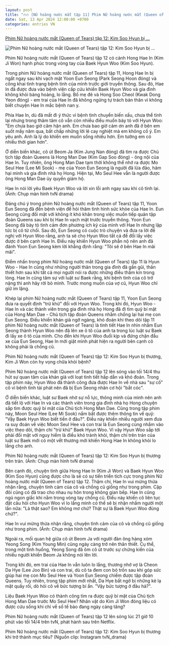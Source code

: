 ```yaml
---
layout: post
title: "🔥🔥 [Nữ hoàng nước mắt tập 11] Phim Nữ hoàng nước mắt (Queen of Tears) tập 12: Kim Soo Hyun bị ..."
date: Sat, 13 Apr 2024 12:00:00 +0700
categories: entries VN
---
```

[Phim Nữ hoàng nước mắt (Queen of Tears) tập 12: Kim Soo Hyun bị ...](https://danviet.vn/phim-nu-hoang-nuoc-mat-queen-of-tears-tap-12-kim-soo-hyun-bi-thuong-kim-ji-won-chua-khoi-benh-20240414053736017.htm)

![Phim Nữ hoàng nước mắt (Queen of Tears) tập 12: Kim Soo Hyun bị ...](https://danviet.mediacdn.vn/zoom/600_315/296231569849192448/2024/4/13/12-1-1713046082258948640854-202-485-2011-3940-crop-17130461322421916869428.jpg)

Phim Nữ hoàng nước mắt (Queen of Tears) tập 12 có cảnh Hong Hae In (Kim Ji Won) hạnh phúc trong vòng tay của Baek Hyun Woo (Kim Soo Hyun).

Trong phim Nữ hoàng nước mắt (Queen of Tears) tập 11, Hong Hae In bị ngất ngay sau khi vạch mặt Yoon Eun Seong (Park Seong Hoon đóng) và công khai tình trạng bệnh tình của mình trước giới truyền thông. Sau đó, Hae In đã được đưa vào bệnh viện cấp cứu khiến Baek Hyun Woo và gia đình không khỏi bàng hoàng, lo lắng. Bố mẹ đẻ và Hong Soo Cheol (Kwak Dong Yeon đóng) - em trai của Hae In đã không ngừng tự trách bản thân vì không biết chuyện Hae In mắc bệnh nan y.

Phía Hae In, dù đã mất đi ý thức vì bệnh tình chuyển biến xấu, chưa thể tỉnh lại nhưng trong thâm tâm cô vẫn còn nhiều điều muốn bày tỏ với Hyun Woo: "Em chưa bao giờ căm hận anh. Em chưa bao giờ cảm ơn anh đã ở bên em suốt mấy năm qua, bất chấp những lời lẽ cay nghiệt mà em không cố ý. Em yêu anh. Anh là lý do khiến em muốn sống nhiều hơn. Em tưởng em có nhiều thời gian hơn".

Ở diễn biến khác, cô út Beom Ja (Kim Jung Nan đóng) đã tìm ra được Chủ tịch tập đoàn Queens là Hong Man Dae (Kim Gap Soo đóng) - ông nội của Hae In. Tuy nhiên, ông Hong Man Dae tạm thời không thể nhớ ra được Mo Seul Hee (Lee Mi Sook) - mẹ của Yoon Eun Seong là người đã lừa đảo, hãm hại mình và gia đình nhà họ Hong. Hiện tại, Mo Seul Hee vẫn là người được ông Hong Man Dae ủy quyền giám hộ.

Hae In nói lời yêu Baek Hyun Woo và lời xin lỗi anh ngay sau khi cô tỉnh lại. (Ảnh: Chụp màn hình tvN drama)

Đáng chú ý trong phim Nữ hoàng nước mắt (Queen of Tears) tập 11, Yoon Eun Seong đã đến bệnh viện để hỏi thăm tình hình sức khỏe của Hae In. Eun Seong cũng đối mặt với không ít khó khăn trong việc muốn tiếp quản tập đoàn Queens sau khi bị Hae In vạch mặt trước truyền thông. Yoon Eun Seong đã bày tỏ tình cảm đơn phương ích kỷ của mình với Hae In nhưng lập tức bị cô từ chối. Sau đó, Eun Seong có cuộc trò chuyện và đưa ra lời đề nghị với Hyun Woo rằng, anh ta sẽ cho Hyun Woo tất cả để đổi lấy việc được ở bên cạnh Hae In. Điều này khiến Hyun Woo phẫn nộ nên anh đã đánh Yoon Eun Seong kèm lời khẳng định rằng: "Tôi sẽ ở bên Hae In mãi mãi".



Điểm nhấn trong phim Nữ hoàng nước mắt (Queen of Tears) tập 11 là Hyun Woo - Hae In cũng như những người thân trong gia đình đã gần gũi, thân thiết hơn sau khi tất cả mọi người nói ra được những điều thầm kín trong lòng. Hae In cũng tâm sự với luật sư Baek rằng, khi bệnh tình của cô trở nặng thì anh hãy rời bỏ mình. Trước mong muốn của vợ cũ, Hyun Woo chỉ giữ im lặng.

Khép lại phim Nữ hoàng nước mắt (Queen of Tears) tập 11, Yoon Eun Seong đưa ra quyết định "trừ khử" đối với Hyun Woo. Trong khi đó, Hyun Woo - Hae In và các thành viên trong gia đình nhà họ Hong đã đi tìm quỹ bí mật của Hong Man Dae - Chủ tịch tập đoàn Queens nhằm chống lại hai mẹ con Eun Seong. Điều khiến khán giả ngỡ ngàng, khó đoán khi theo dõi tập 11 phim Nữ hoàng nước mắt (Queen of Tears) là tình tiết Hae In nhìn nhầm Eun Seong thành Hyun Woo nên đã lên xe ô tô của anh ta trong lúc luật sư Baek đi lấy xe ô tô của mình. Cho đến khi Hyun Woo đuổi kịp và đứng chặn đầu xe của Eun Seong, Hae In mới giật mình phát hiện ra người bên cạnh cô không phải là chồng cũ.

Phim Nữ hoàng nước mắt (Queen of Tears) tập 12: Kim Soo Hyun bị thương, Kim Ji Won còn hy vọng chữa khỏi bệnh?

Phim Nữ hoàng nước mắt (Queen of Tears) tập 12 lên sóng vào tối 14/4 thu hút sự quan tâm của khán giả với loạt tình tiết hấp dẫn và khó đoán. Trong tập phim này, Hyun Woo đã thành công đưa được Hae In về nhà sau "sự cố" cô vì bệnh tình tái phát nên đã bị Eun Seong nhân cơ hội "bắt cóc".

Ở diễn biến khác, luật sư Baek nhờ sự nỗ lực, thông minh của mình nên anh đã tiết lộ với Hae In và các thành viên trong gia đình nhà họ Hong chuyện sắp tìm được quỹ bí mật của Chủ tịch Hong Man Dae. Cũng trong tập phim này, Moon Seul Hee (Lee Mi Sook) nắm bắt được thêm thông tin về quỹ: "Vậy Baek Hyun Woo biết tiền ở đâu?". Điều này khiến nhiều người xem đưa ra suy đoán về việc Moon Seul Hee và con trai là Eun Seong cùng nhắm vào việc theo dõi, thậm chí "trừ khử" Baek Hyun Woo. Vì vậy Hyun Woo sắp tới phải đối mặt với nguy hiểm là điều khó tránh khỏi, thậm chí trên trán của luật sư Baek mới có một vết thương mới khiến Hong Hae In không khỏi lo lắng cho anh.

Phim Nữ hoàng nước mắt (Queen of Tears) tập 12: Kim Soo Hyun bị thương trên trán. (Ảnh: Chụp màn hình tvN drama)

Bên cạnh đó, chuyện tình giữa Hong Hae In (Kim Ji Won) và Baek Hyun Woo (Kim Soo Hyun) cũng được cho là sẽ có sự tiến triển tích cực trong phim Nữ hoàng nước mắt (Queen of Tears) tập 12. Thậm chí, Hae In vui mừng thừa nhận rằng, chuyện tình cảm của cô và chồng cũ giống như trong phim. Cặp đôi cũng có đã trao cho nhau nụ hôn trong không gian bếp. Hae In cũng ngủ ngon giấc khi nằm trong vòng tay chồng cũ. Điều này khiến cô liên tục đặt câu hỏi cho Hyun Woo vì lo lắng mình có thể sẽ bị nhận nhầm người một lần nữa: "Là thật sao? Em không mơ chứ? Thật sự là Baek Hyun Woo đúng chứ?".

Hae In vui mừng thừa nhận rằng, chuyện tình cảm của cô và chồng cũ giống như trong phim. (Ảnh: Chụp màn hình tvN drama)

Ngoài ra, mối quan hệ giữa cô út Beom Ja với người đàn ông hàng xóm Yeong Song (Kim Young Min) cũng ngày càng trở nên thân thiết. Cụ thể, trong một tình huống, Yeong Song đã ôm cô út trước sự chứng kiến của nhiều người khiến Beom Ja không nói lên lời.

Trong khi đó, em trai của Hae In vẫn luôn lo lắng, thương nhớ vợ là Cheon Da Hye (Lee Joo Bin) và con trai, dù cô ta đem con bỏ trốn sau khi góp sức giúp hai mẹ con Mo Seul Hee và Yoon Eun Seong chiếm được tập đoàn Queens. Tuy nhiên, trong tập phim mới nhất, Da Hye bất ngờ bị những kẻ lạ mặt quấy rối, dò hỏi cô về bức tượng bí ẩn. "Vậy bức tượng ở đâu hả?".

Liệu Baek Hyun Woo có thành công tìm ra được quỹ bí mật của Chủ tịch Hong Man Dae trước Mo Seul Hee? Nhân vật do Kim Ji Won đóng liệu có được cứu sống khi chỉ về số tế bào đang ngày càng tăng?

Phim Nữ hoàng nước mắt (Queen of Tears) tập 12 lên sóng lúc 21 giờ 10 phút vào tối 14/4 trên tvN, phát hành sau trên Netflix.

Phim Nữ hoàng nước mắt (Queen of Tears) tập 12: Kim Soo Hyun bị thương khi trở thành mục tiêu? (Nguồn clip: Instagram tvN_drama)










